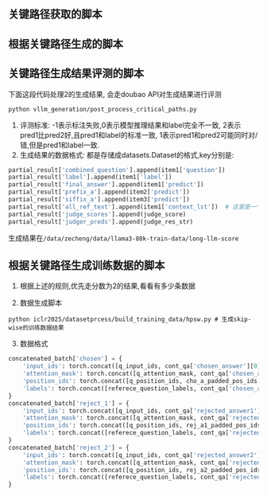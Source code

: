 ## 关键路径获取的脚本
## 根据关键路径生成的脚本

## 关键路径生成结果评测的脚本

下面这段代码处理2的生成结果, 会走doubao API对生成结果进行评测
```shell
python vllm_generation/post_process_critical_paths.py
```

1. 评测标准: -1表示标注失败,0表示模型推理结果和label完全不一致, 2表示pred1比pred2好,且pred1和label的标准一致, 1表示pred1和pred2可能同时对/错,但是pred1和label一致.
2. 生成结果的数据格式: 都是存储成datasets.Dataset的格式,key分别是: 
```python
partial_result['combined_question'].append(item1['question'])
partial_result['label'].append(item1['label'])
partial_result['final_answer'].append(item1['predict'])
partial_result['prefix_a'].append(item2['predict'])
partial_result['siffix_a'].append(item3['predict'])
partial_result['all_ref_text'].append(item1['context_lst'])  # 这里是一个List[str]
partial_result['judge_scores'].append(judge_score)
partial_result['judger_preds'].append(judge_res_str)
```

生成结果在`/data/zecheng/data/llama3-80k-train-data/long-llm-score`

## 根据关键路径生成训练数据的脚本

1. 根据上述的规则,优先走分数为2的结果,看看有多少条数据

2. 数据生成脚本
```shell
python iclr2025/datasetprcess/build_training_data/hpsw.py # 生成skip-wise的训练数据结果
```

3. 数据格式
```python
concatenated_batch['chosen'] = {
    'input_ids': torch.concat([q_input_ids, cont_qa['chosen_answer'][0], torch.zeros(chosen_padding_size, dtype=torch.int)], dim=0), 
    'attention_mask': torch.concat([q_attention_mask, cont_qa['chosen_answer'][1], torch.zeros(chosen_padding_size, dtype=torch.int)], dim=0), 
    'position_ids': torch.concat([q_position_ids, cho_a_padded_pos_ids, torch.zeros(chosen_padding_size, dtype=torch.int)], dim=0), 
    'labels': torch.concat([referece_question_labels, cont_qa['chosen_answer'][3], torch.full((chosen_padding_size,), -100, dtype=torch.int)], dim=0) 
}
concatenated_batch['reject_1'] = {
    'input_ids': torch.concat([q_input_ids, cont_qa['rejected_answer1'][0], torch.zeros(reject_1_padding_size, dtype=torch.int)], dim=0),
    'attention_mask': torch.concat([q_attention_mask, cont_qa['rejected_answer1'][1], torch.zeros(reject_1_padding_size, dtype=torch.int)], dim=0),
    'position_ids': torch.concat([q_position_ids, rej_a1_padded_pos_ids, torch.zeros(reject_1_padding_size, dtype=torch.int)], dim=0),
    'labels': torch.concat([referece_question_labels, cont_qa['rejected_answer1'][3], torch.full((reject_1_padding_size,), -100, dtype=torch.int)], dim=0)
}
concatenated_batch['reject_2'] = {
    'input_ids': torch.concat([q_input_ids, cont_qa['rejected_answer2'][0], torch.zeros(reject_2_padding_size, dtype=torch.int)], dim=0), 
    'attention_mask': torch.concat([q_attention_mask, cont_qa['rejected_answer2'][1], torch.zeros(reject_2_padding_size, dtype=torch.int)], dim=0),
    'position_ids': torch.concat([q_position_ids, rej_a2_padded_pos_ids, torch.zeros(reject_2_padding_size, dtype=torch.int)], dim=0),  
    'labels': torch.concat([referece_question_labels, cont_qa['rejected_answer2'][3], torch.full((reject_2_padding_size,), -100, dtype=torch.int)], dim=0)
}
```